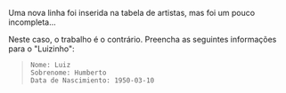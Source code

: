 Uma nova linha foi inserida na tabela de artistas, mas foi um pouco incompleta...

<div
  class='mu-sql-table'
  data-name='artistas'
  data-columns='[{"name": "id", "pk": true}, "nome", "sobrenome", "data_de_nascimento", "apelido"]'
  data-rows='[
    [6,"", "", "", "Luizinho"]
  ]'>
</div>

Neste caso, o trabalho é o contrário. Preencha as seguintes informações para o "Luizinho":

> ```
> Nome: Luiz
> Sobrenome: Humberto
> Data de Nascimiento: 1950-03-10
> ```